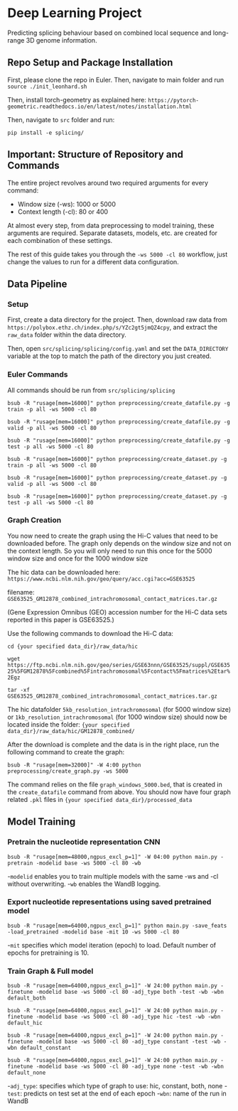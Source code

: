 # Deep Learning Project

Predicting splicing behaviour based on combined local sequence and long-range 3D genome information.

## Repo Setup and Package Installation

First, please clone the repo in Euler. Then, navigate to main folder and run `source ./init_leonhard.sh`

Then, install torch-geometry as explained here: `https://pytorch-geometric.readthedocs.io/en/latest/notes/installation.html`

Then, navigate to `src` folder and run:

`pip install -e splicing/`

## Important: Structure of Repository and Commands
The entire project revolves around two required arguments for every command:
- Window size (-ws): 1000 or 5000
- Context length (-cl): 80 or 400

At almost every step, from data preprocessing to model training, these arguments are required.
Separate datasets, models, etc. are created for each combination of these settings.

The rest of this guide takes you through the `-ws 5000 -cl 80` workflow, just change the values
to run for a different data configuration.

## Data Pipeline

### Setup
First, create a data directory for the project. Then, download raw data from `https://polybox.ethz.ch/index.php/s/YZc2gt5jmQZ4cpy`,
and extract the `raw_data` folder within the data directory.

Then, open `src/splicing/splicing/config.yaml` and set the `DATA_DIRECTORY` variable at the top
to match the path of the directory you just created.

### Euler Commands

All commands should be run from `src/splicing/splicing`

`bsub -R "rusage[mem=16000]" python preprocessing/create_datafile.py -g train -p all -ws 5000 -cl 80`

`bsub -R "rusage[mem=16000]" python preprocessing/create_datafile.py -g valid -p all -ws 5000 -cl 80`

`bsub -R "rusage[mem=16000]" python preprocessing/create_datafile.py -g test -p all -ws 5000 -cl 80`

`bsub -R "rusage[mem=16000]" python preprocessing/create_dataset.py -g train -p all -ws 5000 -cl 80`

`bsub -R "rusage[mem=16000]" python preprocessing/create_dataset.py -g valid -p all -ws 5000 -cl 80`

`bsub -R "rusage[mem=16000]" python preprocessing/create_dataset.py -g test -p all -ws 5000 -cl 80`

### Graph Creation
You now need to create the graph using the Hi-C values that need to be downloaded before. The graph only depends on the window 
size and not on the context length. So you will only need to run this once for the 5000 window size and once for the 1000
window size

The hic data can be downloaded here:
`https://www.ncbi.nlm.nih.gov/geo/query/acc.cgi?acc=GSE63525`

filename: `GSE63525_GM12878_combined_intrachromosomal_contact_matrices.tar.gz`

(Gene Expression Omnibus (GEO) accession number for the Hi-C data sets reported in this paper is GSE63525.)

Use the following commands to download the Hi-C data:

`cd {your specified data_dir}/raw_data/hic`

`wget https://ftp.ncbi.nlm.nih.gov/geo/series/GSE63nnn/GSE63525/suppl/GSE63525%5FGM12878%5Fcombined%5Fintrachromosomal%5Fcontact%5Fmatrices%2Etar%2Egz`

`tar -xf GSE63525_GM12878_combined_intrachromosomal_contact_matrices.tar.gz`

The hic datafolder `5kb_resolution_intrachromosomal` (for 5000 window size) or `1kb_resolution_intrachromosomal` (for 1000 window size)
should now be located inside the folder: 
`{your specified data_dir}/raw_data/hic/GM12878_combined/`

After the download is complete and the data is in the right place, run the following command to create the graph:

`bsub -R "rusage[mem=32000]" -W 4:00 python preprocessing/create_graph.py -ws 5000` 

The command relies on the file `graph_windows_5000.bed`, that is created in the `create_datafile` command from above.
You should now have four graph related `.pkl` files in `{your specified data_dir}/processed_data` 

## Model Training

### Pretrain the nucleotide representation CNN
`bsub -R "rusage[mem=48000,ngpus_excl_p=1]" -W 04:00 python main.py -pretrain -modelid base -ws 5000 -cl 80 -wb`

-`modelid` enables you to train multiple models with the same -ws and -cl without overwriting.
-`wb` enables the WandB logging.

### Export nucleotide representations using saved pretrained model
`bsub -R "rusage[mem=64000,ngpus_excl_p=1]" python main.py -save_feats -load_pretrained -modelid base -mit 10 -ws 5000 -cl 80`

-`mit` specifies which model iteration (epoch) to load. Default number of epochs for pretraining is 10.

### Train Graph & Full model
`bsub -R "rusage[mem=64000,ngpus_excl_p=1]" -W 24:00 python main.py -finetune -modelid base -ws 5000 -cl 80 -adj_type both -test -wb -wbn default_both`

`bsub -R "rusage[mem=64000,ngpus_excl_p=1]" -W 24:00 python main.py -finetune -modelid base -ws 5000 -cl 80 -adj_type hic -test -wb -wbn default_hic`

`bsub -R "rusage[mem=64000,ngpus_excl_p=1]" -W 24:00 python main.py -finetune -modelid base -ws 5000 -cl 80 -adj_type constant -test -wb -wbn default_constant`

`bsub -R "rusage[mem=64000,ngpus_excl_p=1]" -W 24:00 python main.py -finetune -modelid base -ws 5000 -cl 80 -adj_type none -test -wb -wbn default_none`

-`adj_type`: specifies which type of graph to use: hic, constant, both, none
-`test`: predicts on test set at the end of each epoch
-`wbn`: name of the run in WandB
